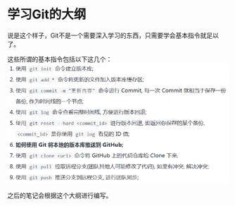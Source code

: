 # 学习Git的大纲
说是这个样子，Git不是一个需要深入学习的东西，只需要学会基本指令就足以了。

这些所谓的基本指令包括以下这几个：
![](images/2023-12-30-22-45-10.png)

之后的笔记会根据这个大纲进行编写。